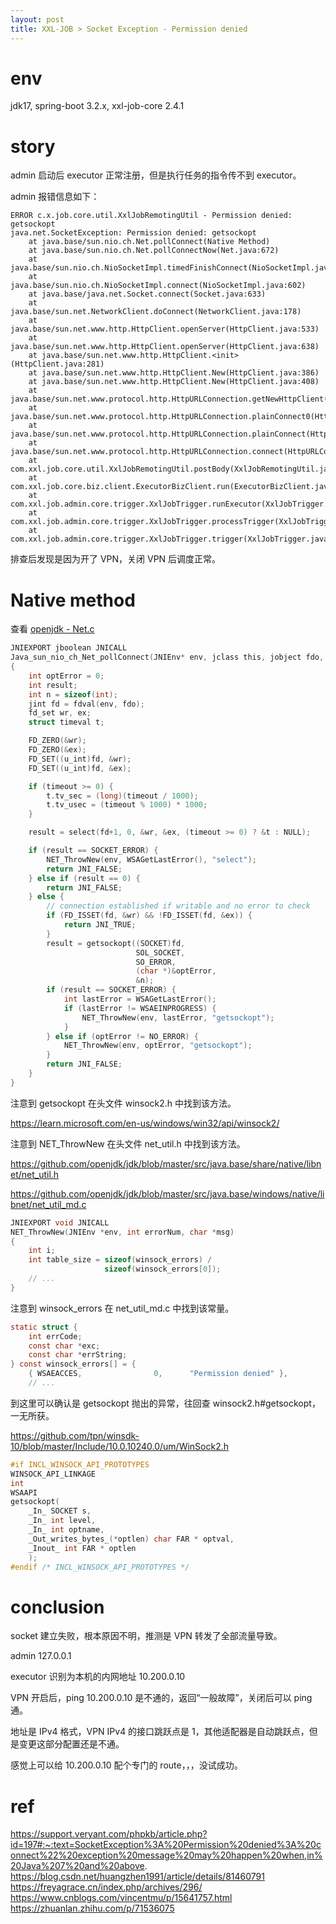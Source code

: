 ```yaml
---
layout: post
title: XXL-JOB > Socket Exception - Permission denied
---
```


# env

jdk17, spring-boot 3.2.x, xxl-job-core 2.4.1

# story

admin 启动后 executor 正常注册，但是执行任务的指令传不到 executor。

admin 报错信息如下：

```shell
ERROR c.x.job.core.util.XxlJobRemotingUtil - Permission denied: getsockopt
java.net.SocketException: Permission denied: getsockopt
    at java.base/sun.nio.ch.Net.pollConnect(Native Method)
    at java.base/sun.nio.ch.Net.pollConnectNow(Net.java:672)
    at java.base/sun.nio.ch.NioSocketImpl.timedFinishConnect(NioSocketImpl.java:547)
    at java.base/sun.nio.ch.NioSocketImpl.connect(NioSocketImpl.java:602)
    at java.base/java.net.Socket.connect(Socket.java:633)
    at java.base/sun.net.NetworkClient.doConnect(NetworkClient.java:178)
    at java.base/sun.net.www.http.HttpClient.openServer(HttpClient.java:533)
    at java.base/sun.net.www.http.HttpClient.openServer(HttpClient.java:638)
    at java.base/sun.net.www.http.HttpClient.<init>(HttpClient.java:281)
    at java.base/sun.net.www.http.HttpClient.New(HttpClient.java:386)
    at java.base/sun.net.www.http.HttpClient.New(HttpClient.java:408)
    at java.base/sun.net.www.protocol.http.HttpURLConnection.getNewHttpClient(HttpURLConnection.java:1309)
    at java.base/sun.net.www.protocol.http.HttpURLConnection.plainConnect0(HttpURLConnection.java:1242)
    at java.base/sun.net.www.protocol.http.HttpURLConnection.plainConnect(HttpURLConnection.java:1128)
    at java.base/sun.net.www.protocol.http.HttpURLConnection.connect(HttpURLConnection.java:1057)
    at com.xxl.job.core.util.XxlJobRemotingUtil.postBody(XxlJobRemotingUtil.java:99)
    at com.xxl.job.core.biz.client.ExecutorBizClient.run(ExecutorBizClient.java:43)
    at com.xxl.job.admin.core.trigger.XxlJobTrigger.runExecutor(XxlJobTrigger.java:211)
    at com.xxl.job.admin.core.trigger.XxlJobTrigger.processTrigger(XxlJobTrigger.java:164)
    at com.xxl.job.admin.core.trigger.XxlJobTrigger.trigger(XxlJobTrigger.java:89)
```

排查后发现是因为开了 VPN，关闭 VPN 后调度正常。

# Native method

查看 [openjdk - Net.c](https://github.com/openjdk/jdk/blob/master/src/java.base/windows/native/libnio/ch/Net.c)

```c
JNIEXPORT jboolean JNICALL
Java_sun_nio_ch_Net_pollConnect(JNIEnv* env, jclass this, jobject fdo, jlong timeout)
{
    int optError = 0;
    int result;
    int n = sizeof(int);
    jint fd = fdval(env, fdo);
    fd_set wr, ex;
    struct timeval t;

    FD_ZERO(&wr);
    FD_ZERO(&ex);
    FD_SET((u_int)fd, &wr);
    FD_SET((u_int)fd, &ex);

    if (timeout >= 0) {
        t.tv_sec = (long)(timeout / 1000);
        t.tv_usec = (timeout % 1000) * 1000;
    }

    result = select(fd+1, 0, &wr, &ex, (timeout >= 0) ? &t : NULL);

    if (result == SOCKET_ERROR) {
        NET_ThrowNew(env, WSAGetLastError(), "select");
        return JNI_FALSE;
    } else if (result == 0) {
        return JNI_FALSE;
    } else {
        // connection established if writable and no error to check
        if (FD_ISSET(fd, &wr) && !FD_ISSET(fd, &ex)) {
            return JNI_TRUE;
        }
        result = getsockopt((SOCKET)fd,
                            SOL_SOCKET,
                            SO_ERROR,
                            (char *)&optError,
                            &n);
        if (result == SOCKET_ERROR) {
            int lastError = WSAGetLastError();
            if (lastError != WSAEINPROGRESS) {
                NET_ThrowNew(env, lastError, "getsockopt");
            }
        } else if (optError != NO_ERROR) {
            NET_ThrowNew(env, optError, "getsockopt");
        }
        return JNI_FALSE;
    }
}
```

注意到 getsockopt 在头文件 winsock2.h 中找到该方法。

https://learn.microsoft.com/en-us/windows/win32/api/winsock2/

注意到 NET_ThrowNew 在头文件 net_util.h 中找到该方法。

https://github.com/openjdk/jdk/blob/master/src/java.base/share/native/libnet/net_util.h

https://github.com/openjdk/jdk/blob/master/src/java.base/windows/native/libnet/net_util_md.c

```c
JNIEXPORT void JNICALL
NET_ThrowNew(JNIEnv *env, int errorNum, char *msg)
{
    int i;
    int table_size = sizeof(winsock_errors) /
                     sizeof(winsock_errors[0]);
    // ...
}                     
```

注意到 winsock_errors 在 net_util_md.c 中找到该常量。

```c
static struct {
    int errCode;
    const char *exc;
    const char *errString;
} const winsock_errors[] = {
    { WSAEACCES,                0,      "Permission denied" },
    // ...
```

到这里可以确认是 getsockopt 抛出的异常，往回查 winsock2.h#getsockopt，一无所获。

https://github.com/tpn/winsdk-10/blob/master/Include/10.0.10240.0/um/WinSock2.h

```c
#if INCL_WINSOCK_API_PROTOTYPES
WINSOCK_API_LINKAGE
int
WSAAPI
getsockopt(
    _In_ SOCKET s,
    _In_ int level,
    _In_ int optname,
    _Out_writes_bytes_(*optlen) char FAR * optval,
    _Inout_ int FAR * optlen
    );
#endif /* INCL_WINSOCK_API_PROTOTYPES */
```

# conclusion

socket 建立失败，根本原因不明，推测是 VPN 转发了全部流量导致。

admin 127.0.0.1

executor 识别为本机的内网地址 10.200.0.10

VPN 开启后，ping 10.200.0.10 是不通的，返回“一般故障”，关闭后可以 ping 通。

地址是 IPv4 格式，VPN IPv4 的接口跳跃点是 1，其他适配器是自动跳跃点，但是变更这部分配置还是不通。

感觉上可以给 10.200.0.10 配个专门的 route，，，没试成功。

# ref

https://support.veryant.com/phpkb/article.php?id=197#:~:text=SocketException%3A%20Permission%20denied%3A%20connect%22%20exception%20message%20may%20happen%20when,in%20Java%207%20and%20above.
https://blog.csdn.net/huangzhen1991/article/details/81460791
https://freyagrace.cn/index.php/archives/296/
https://www.cnblogs.com/vincentmu/p/15641757.html
https://zhuanlan.zhihu.com/p/71536075


